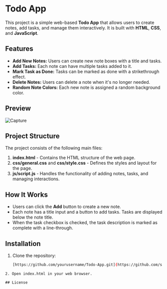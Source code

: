 # Todo App

This project is a simple web-based **Todo App** that allows users to create notes, add tasks, and manage them interactively. It is built with **HTML**, **CSS**, and **JavaScript**.

## Features

- **Add New Notes:** Users can create new note boxes with a title and tasks.
- **Add Tasks:** Each note can have multiple tasks added to it.
- **Mark Task as Done:** Tasks can be marked as done with a strikethrough effect.
- **Delete Notes:** Users can delete a note when it's no longer needed.
- **Random Note Colors:** Each new note is assigned a random background color.

## Preview

![Capture](https://github.com/user-attachments/assets/3cac3c03-cb10-42f3-a2d3-4cea901d717a)

## Project Structure

The project consists of the following main files:

1. **index.html** - Contains the HTML structure of the web page.
2. **css/general.css** and **css/style.css** - Defines the styles and layout for the page.
3. **js/script.js** - Handles the functionality of adding notes, tasks, and managing interactions.

## How It Works

- Users can click the **Add** button to create a new note.
- Each note has a title input and a button to add tasks. Tasks are displayed below the note title.
- When the task checkbox is checked, the task description is marked as complete with a line-through.

## Installation

1. Clone the repository:
   ```bash
   [https://github.com/yourusername/Todo-App.git](https://github.com/shahadat13593/Todo_List_Html-Css-JS.git)
```
2. Open index.html in your web browser.

## License









